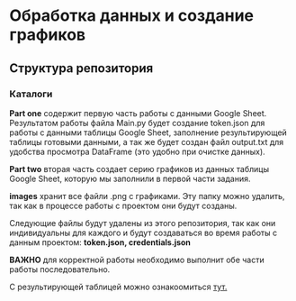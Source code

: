 # Обработка данных и создание графиков

## Структура репозитория

### Каталоги

__Part one__ содержит первую часть работы с данными Google Sheet. Результатом работы файла Main.py будет создание token.json для работы с данными таблицы Google Sheet, заполнение результирующей таблицы готовыми данными, а так же будет создан файл output.txt для удобства просмотра DataFrame (это удобно при очистке данных).

__Part two__ вторая часть создает серию графиков из данных таблицы Google Sheet, которую мы заполнили в первой части задания.

__images__ хранит все файли .png с графиками. Эту папку можно удалить, так как в процессе работы с проектом они будут созданы.

Следующие файлы будут удалены из этого репозитория, так как они индивидуальны для каждого и будут создаваться во время работы с данным проектом: __token.json, credentials.json__

__ВАЖНО__ для корректной работы необходимо выполнит обе части работы последовательно.

С результирующей таблицей можно ознакоомиться [тут.](https://docs.google.com/spreadsheets/d/1DTK-vR7hEb5cXZScVuFfskA19iYEt8g69qfZxnxun2Y/edit)
